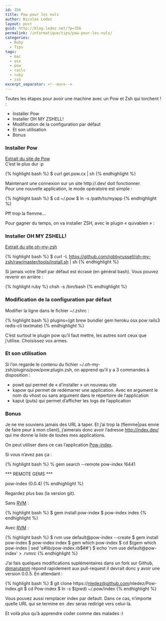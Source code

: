```yaml
---
id: 356
title: Pow pour les nuls
author: Nicolas Ledez
layout: post
guid: http://blog.ledez.net/?p=356
permalink: /informatique/tips/pow-pour-les-nuls/
categories:
  - Ruby
  - Tips
tags:
  - mac
  - osx
  - pow
  - rails
  - ruby
  - zsh
excerpt_separator: <!--more-->
---
```

Toutes les étapes pour avoir une machine avec un Pow et Zsh qui torchent ! :

  * Installer Pow
  * Installer OH MY ZSHELL!
  * Modification de la configuration par défaut
  * Et son utilisation
  * Bonus

<!--more-->

### Installer Pow

[Extrait du site de Pow][1]  
C&rsquo;est le plus dur :p

{% highlight bash %}
$ curl get.pow.cx | sh
{% endhighlight %}

Maintenant une connexion sur un site http://<app>.dev/ doit fonctionner.  
Pour une nouvelle application, le mode opératoire est simple :

{% highlight bash %}
$ cd ~/.pow
$ ln -s /path/to/myapp
{% endhighlight %}

Pff trop la flemme&#8230;

Pour gagner du temps, on va installer ZSH, avec le plugin &laquo;&nbsp;quivabien&nbsp;&raquo; :

### Installer OH MY ZSHELL!

[Extrait du site oh-my-zsh][2]

{% highlight bash %}
$ curl -L https://github.com/robbyrussell/oh-my-zsh/raw/master/tools/install.sh | sh
{% endhighlight %}

Si jamais votre Shell par défaut est écrasé (en général bash). Vous pouvez revenir en arrière :

{% highlight ruby %}
chsh -s /bin/bash
{% endhighlight %}

### Modification de la configuration par défaut

Modifier la ligne dans le fichier ~/.zshrc :

{% highlight bash %}
plugins=(git brew bundler gem heroku osx pow rails3 redis-cli textmate)
{% endhighlight %}

C&rsquo;est surtout le plugin pow qu&rsquo;il faut mettre, les autres sont ceux que j&rsquo;utilise. Choisissez vos armes.

### Et son utilisation

Si l&rsquo;on regarde le contenu du fichier ~/.oh-my-zsh/plugins/pow/pow.plugin.zsh, on apprend qu&rsquo;il y a 3 commandes à disposition :

  * powit qui permet de &laquo;&nbsp;d&rsquo;installer&nbsp;&raquo; un nouveau site
  * kapow qui permet de redémarrer une application. Avec en argument le nom du vhost ou sans argument dans le répertoire de l&rsquo;application
  * kaput (puts) qui permet d&rsquo;afficher les logs de l&rsquo;application

### Bonus

Je ne me souviens jamais des URL à taper. Et j&rsquo;ai trop la (flemme|pas envie de faire peur à mon client), j&rsquo;aimerais donc avoir l&rsquo;adresse http://index.dev/ qui me donne la liste de toutes mes applications.

On peut utiliser dans ce cas l&rsquo;application [Pow-index][3].

Si vous n&rsquo;avez pas ça :

{% highlight bash %}
% gem search --remote pow-index                                                                                        !6441

*** REMOTE GEMS ***

pow-index (0.0.4)
{% endhighlight %}

Regardez plus bas (la version git).

Sans [RVM][4] :

{% highlight bash %}
$ gem install pow-index
$ pow-index index
{% endhighlight %}

Avec [RVM][4] :

{% highlight bash %}
$ rvm use default@pow-index --create
$ gem install pow-index
$ pow-index index
$ gem which pow-index
$ cd $(gem which pow-index | sed 's#lib/pow-index.rb$##')
$ echo 'rvm use default@pow-index' &gt; .rvmrc
{% endhighlight %}

J&rsquo;ai fais quelques modifications suplémentaires dans un fork sur Github, [@marutanm][5] répond rapidement aux pull-request il devrait donc y avoir une version 0.0.5. En attendant :

{% highlight bash %}
$ git clone https://nledez@github.com/nledez/Pow-index.git
$ cd Pow-index
$ ln -s $(pwd) ~/.pow/index
{% endhighlight %}

Vous pouvez aussi remplacer index par default. Dans ce cas, n&rsquo;importe quelle URL qui se termine en .dev seras redirigé vers celui-là.

Et voilà plus qu&rsquo;à apprendre coder comme des malades <img src="{{ site.url }}/images/smilies/simple-smile.png" alt=":)" class="wp-smiley" style="height: 1em; max-height: 1em;" />

 [1]: http://pow.cx/ "Site de Pow"
 [2]: https://github.com/robbyrussell/oh-my-zsh "Site de oh-my-zsh"
 [3]: https://github.com/marutanm/Pow-index "Site de Pow-index"
 [4]: https://rvm.beginrescueend.com/ "Site de RVM"
 [5]: https://twitter.com/#!/marutanm "@marutanm"
